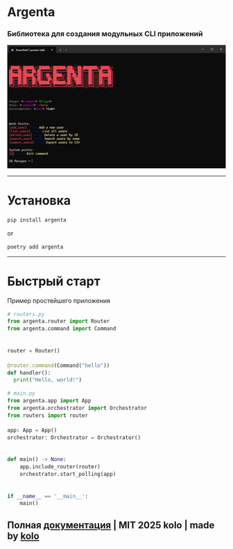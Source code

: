 # Argenta

### Библиотека для создания модульных CLI приложeний

![preview](https://github.com/koloideal/Argenta/blob/kolo/imgs/mock_app_preview4.png?raw=True)  

---

# Установка
```bash
pip install argenta
```
or
```bash
poetry add argenta
```

---

# Быстрый старт

Пример простейшего приложения
```python
# routers.py
from argenta.router import Router
from argenta.command import Command


router = Router()

@router.command(Command("hello"))
def handler():
  print("Hello, world!")
```

```python
# main.py
from argenta.app import App
from argenta.orchestrator import Orchestrator
from routers import router

app: App = App()
orchestrator: Orchestrator = Orchestrator()


def main() -> None:
    app.include_router(router)
    orchestrator.start_polling(app)


if __name__ == '__main__':
    main()
```
## Полная [документация](https://argenta-docs.vercel.app) | MIT 2025 kolo | made by [kolo](https://t.me/kolo_id)



